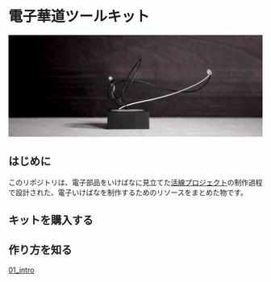 # 電子華道ツールキット

![作品・日辻](../howtomake/assets/hitsuji.jpg)

## はじめに

このリポジトリは、電子部品をいけばなに見立てた[活線プロジェクト](https://www.instagram.com/kassen_project/)の制作過程で設計された、電子いけばなを制作するためのリソースをまとめた物です。

## キットを購入する



## 作り方を知る

[01_intro](../howtomake/01_Introduction.md)